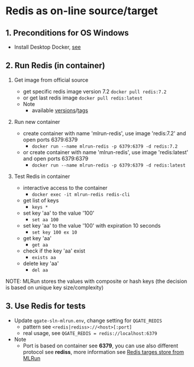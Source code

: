 # Redis as on-line source/target

## 1. Preconditions for OS Windows

 - Install Desktop Docker, [see](./desktopdocker.md)

## 2. Run Redis (in container)

1. Get image from official source
   - get specific redis image version 7.2 `docker pull redis:7.2`
   - or get last redis image `docker pull redis:latest`
   - Note
     - available [versions](https://hub.docker.com/_/redis)/[tags](https://hub.docker.com/_/redis/tags)

2. Run new container
   - create container with name 'mlrun-redis', use image 'redis:7.2' and open ports 6379:6379
     - `docker run --name mlrun-redis -p 6379:6379 -d redis:7.2`
   - or create container with name 'mlrun-redis', use image 'redis:latest' and open ports 6379:6379
     - `docker run --name mlrun-redis -p 6379:6379 -d redis:latest`

3. Test Redis in container
   - interactive access to the container
     - `docker exec -it mlrun-redis redis-cli`
   - get list of keys
     - `keys *`
   - set key 'aa' to the value '100'
     - `set aa 100`
   - set key 'aa' to the value '100' with expiration 10 seconds
     - `set key 100 ex 10`
   - get key 'aa'
     - `get aa`
   - check if the key 'aa' exist
     - `exists aa`
   - delete key 'aa'
     - `del aa`
   
NOTE: MLRun stores the values with composite or hash keys (the decision is 
based on unique key size/complexity)


## 3. Use Redis for tests

 - Update `qgate-sln-mlrun.env`, change setting for `QGATE_REDIS`
   - pattern see `<redis|rediss>://<host>[:port]`
   - real usage, see `QGATE_REDIS = redis://localhost:6379`
 - Note
   - Port is based on container see **6379**, you can use also different 
   protocol see **rediss**, more information see [Redis targes store from MLRun](https://docs.mlrun.org/en/latest/feature-store/sources-targets.html#redis-target)
